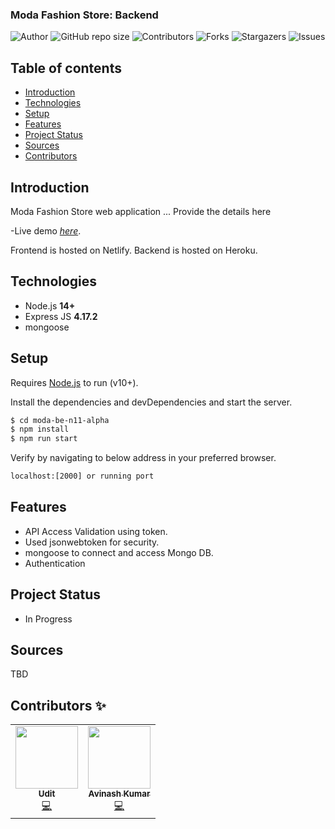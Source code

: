 ### Moda Fashion Store: Backend

![Author](https://img.shields.io/badge/Author-N11ALPHA-orange?style=for-the-badge&logo=appveyor)
![GitHub repo size](https://img.shields.io/badge/REPO%20SIZE-7.42MB-orange?style=for-the-badge&logo=appveyor)
![Contributors](https://img.shields.io/badge/Contributors-3-orange?style=for-the-badge&logo=appveyor)
![Forks](https://img.shields.io/badge/FORKS-0-orange?style=for-the-badge&logo=appveyor)
![Stargazers](https://img.shields.io/badge/STARS-0-orange?style=for-the-badge&logo=appveyor)
![Issues](https://img.shields.io/badge/ISSUES-0%20OPEN-orange?style=for-the-badge&logo=appveyor)

## Table of contents

- [Introduction](#intro)
- [Technologies](#technologies)
- [Setup](#setup)
- [Features](#features)
- [Project Status](#project-status)
- [Sources](#sources)
- [Contributors](#contributors)

## Introduction

Moda Fashion Store web application ... Provide the details here

-Live demo [_here_]().

Frontend is hosted on Netlify.
Backend is hosted on Heroku.

## Technologies

- Node.js **14+**
- Express JS **4.17.2**
- mongoose

## Setup

Requires [Node.js](https://nodejs.org/) to run (v10+).

Install the dependencies and devDependencies and start the server.

```sh
$ cd moda-be-n11-alpha
$ npm install
$ npm run start
```

Verify by navigating to below address in your preferred browser.

```sh
localhost:[2000] or running port
```

## Features

- API Access Validation using token.
- Used jsonwebtoken for security.
- mongoose to connect and access Mongo DB.
- Authentication

## Project Status

- In Progress

## Sources

TBD

## Contributors ✨

<table>
  <tr>
    <td align="center"><a href="https://www.linkedin.com/in/" target="_blank"><img src="" width="100px;" alt=""/><br /><sub><b>Udit</b></sub></a><br /><a href="" title="Code">💻</a></td>
    <td align="center"><a href="https://www.linkedin.com/in/avinashjsdev" target="_blank"><img src="" width="100px;" alt=""/><br /><sub><b>Avinash Kumar</b></sub></a><br /><a href="" title="Code">💻</a></td>
  </tr>
</table>
